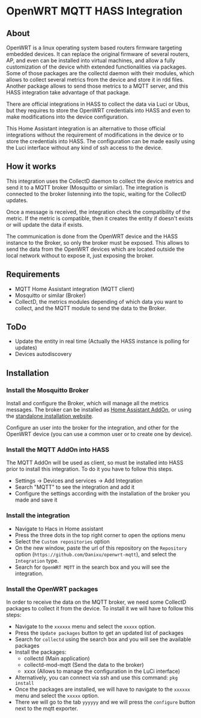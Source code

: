 # OpenWRT MQTT HASS Integration

## About

OpenWRT is a linux operating system based routers firmware targeting embedded devices. It can replace the original firmware of several routers, AP, and even can be installed into virtual machines, and allow a fully customization of the device whith extended functionalities via packages. Some of those packages are the collectd daemon with their modules, which allows to collect several metrics from the device and store it in rdd files. Another package allows to send those metrics to a MQTT server, and this HASS integration take advantage of that package.

There are official integrations in HASS to collect the data via Luci or Ubus, but they requires to store the OpenWRT credentials into HASS and even to make modifications into the device configuration.

This Home Assistant integration is an alternative to those official integrations without the requirement of modifications in the device or to store the credentials into HASS. The configuration can be made easily using the Luci interface without any kind of ssh access to the device.

## How it works

This integration uses the CollectD daemon to collect the device metrics and send it to a MQTT broker (Mosquitto or similar). The integration is connected to the broker listenning into the topic, waiting for the CollectD updates.

Once a message is received, the integration check the compatibility of the metric. If the metric is compatible, then it creates the entity if doesn't exists or will update the data if exists.

The communication is done from the OpenWRT device and the HASS instance to the Broker, so only the broker must be exposed. This allows to send the data from the OpenWRT devices which are located outside the local network without to expose it, just exposing the broker.

## Requirements

* MQTT Home Assistant integration (MQTT client)
* Mosquitto or similar (Broker)
* CollectD, the metrics modules depending of which data you want to collect, and the MQTT module to send the data to the Broker.

## ToDo

* Update the entity in real time (Actually the HASS instance is polling for updates)
* Devices autodiscovery

## Installation

### Install the Mosquitto Broker

Install and configure the Broker, which will manage all the metrics messages. The broker can be installed as [Home Assistant AddOn](https://github.com/home-assistant/addons/blob/master/mosquitto/DOCS.md), or using the [standalone installation website](https://mosquitto.org/).

Configure an user into the broker for the integration, and other for the OpenWRT device (you can use a common user or to create one by device).

### Install the MQTT AddOn into HASS

The MQTT AddOn will be used as client, so must be installed into HASS prior to install this integration. To do it you have to follow this steps.

* Settings -> Devices and services -> Add Integration
* Search "MQTT" to see the integration and add it
* Configure the settings according with the installation of the broker you made and save it

### Install the integration

* Navigate to Hacs in Home assistant
* Press the three dots in the top right corner to open the options menu
* Select the `Custom repositories` option
* On the new window, paste the url of this repository on the `Repository` option (`https://github.com/Danixu/openwrt-mqtt`), and select the `Integration` type.
* Search for `OpenWRT MQTT` in the search box and you will see the integration.

### Install the OpenWRT packages

In order to receive the data on the MQTT broker, we need some CollectD packages to collect it from the device. To install it we will have to follow this steps:

* Navigate to the `xxxxxx` menu and select the `xxxxx` option.
* Press the `Update packages` button to get an updated list of packages
* Search for `collectd` using the search box and you will see the available packages
* Install the packages:
  * collectd (Main application)
  * collectd-mod-mqtt (Send the data to the broker)
  * xxxx (Allows to manage the configuration in the LuCi interface)
* Alternatively, you can connect via ssh and use this command:
  `pkg install `
* Once the packages are installed, we will have to navigate to the `xxxxxx` menu and select the `xxxxx` option.
* There we will go to the tab `yyyyyy` and we will press the `configure` button next to the mqtt exporter.
